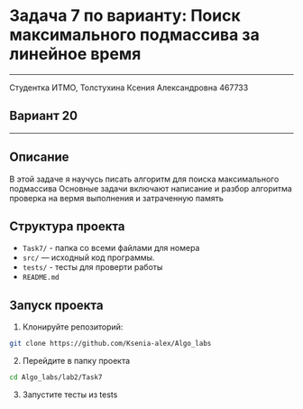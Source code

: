 # Задача 7 по варианту: Поиск максимального подмассива за линейное время
___
Студентка ИТМО, Толстухина Ксения Александровна 467733
## Вариант 20 
___

## Описание
В этой задаче я научусь писать алгоритм для поиска максимального подмассива
Основные задачи включают написание и разбор алгоритма 
проверка на вермя выполнения и затраченную память

## Структура проекта
- `Task7/` - папка со всеми файлами для номера
- `src/` — исходный код программы.
- `tests/` - тесты для проверти работы
- `README.md`


## Запуск проекта
1. Клонируйте репозиторий:
```bash
git clone https://github.com/Ksenia-alex/Algo_labs
```

2. Перейдите в папку проекта
```bash
cd Algo_labs/lab2/Task7
```

3. Запустите тесты из tests
